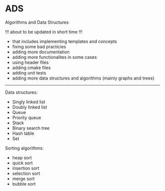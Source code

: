 # ADS
Algorithms and Data Structures

!!! about to be updated in short time !!!

 - that includes implementing templates and concepts
 - fixing some bad practicies
 - adding more documentation
 - adding more functionalites in some cases
 - using header files
 - adding cmake files
 - adding unit tests
 - adding more data structures and algorithms (mainly graphs and trees)
________________________________________________________________________________________

Data structures:
 - Singly linked list
 - Doubly linked list
 - Queue
 - Priority queue
 - Stack
 - Binary search tree
 - Hash table
 - Set
 
Sorting algorithms:
 - heap sort
 - quick sort
 - insertion sort
 - selection sort
 - merge sort
 - bubble sort
